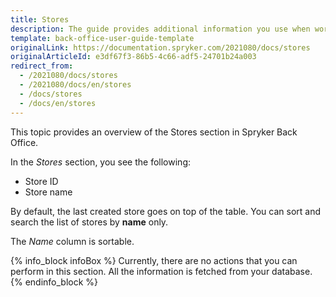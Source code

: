 ```yaml
---
title: Stores
description: The guide provides additional information you use when working with stores in the Back Office.
template: back-office-user-guide-template
originalLink: https://documentation.spryker.com/2021080/docs/stores
originalArticleId: e3df67f3-86b5-4c66-adf5-24701b24a003
redirect_from:
  - /2021080/docs/stores
  - /2021080/docs/en/stores
  - /docs/stores
  - /docs/en/stores
---
```


This topic provides an overview of the Stores section in Spryker Back Office.

In the *Stores* section, you see the following:
* Store ID
* Store name

By default, the last created store goes on top of the table. You can sort and search the list of stores by **name** only.

The *Name* column is sortable.

{% info_block infoBox %}
Currently, there are no actions that you can perform in this section. All the information is fetched from your database.
{% endinfo_block %}


